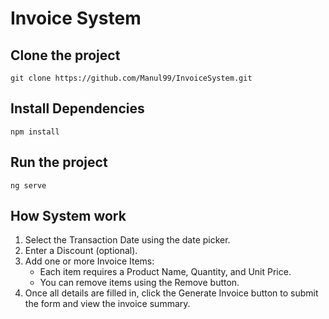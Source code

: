 # Invoice System
## Clone the project
````
git clone https://github.com/Manul99/InvoiceSystem.git
````

## Install Dependencies
````
npm install
````

## Run the project
````
ng serve
````
## How System work
1. Select the Transaction Date using the date picker.
2. Enter a Discount (optional).
3. Add one or more Invoice Items:
   - Each item requires a Product Name, Quantity, and Unit Price.
   - You can remove items using the Remove button.
4. Once all details are filled in, click the Generate Invoice button
   to submit the form and view the invoice summary.
